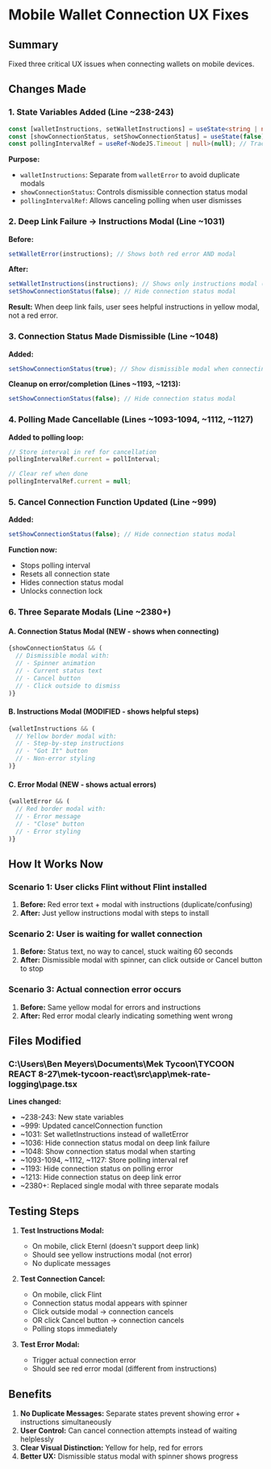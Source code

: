 # Mobile Wallet Connection UX Fixes

## Summary
Fixed three critical UX issues when connecting wallets on mobile devices.

## Changes Made

### 1. State Variables Added (Line ~238-243)
```typescript
const [walletInstructions, setWalletInstructions] = useState<string | null>(null); // Separate state for instructions modal
const [showConnectionStatus, setShowConnectionStatus] = useState(false); // Control connection status modal
const pollingIntervalRef = useRef<NodeJS.Timeout | null>(null); // Track polling interval for cancellation
```

**Purpose:**
- `walletInstructions`: Separate from `walletError` to avoid duplicate modals
- `showConnectionStatus`: Controls dismissible connection status modal
- `pollingIntervalRef`: Allows canceling polling when user dismisses

### 2. Deep Link Failure → Instructions Modal (Line ~1031)
**Before:**
```typescript
setWalletError(instructions); // Shows both red error AND modal
```

**After:**
```typescript
setWalletInstructions(instructions); // Shows only instructions modal (yellow)
setShowConnectionStatus(false); // Hide connection status modal
```

**Result:** When deep link fails, user sees helpful instructions in yellow modal, not a red error.

### 3. Connection Status Made Dismissible (Line ~1048)
**Added:**
```typescript
setShowConnectionStatus(true); // Show dismissible modal when connecting
```

**Cleanup on error/completion (Lines ~1193, ~1213):**
```typescript
setShowConnectionStatus(false); // Hide connection status modal
```

### 4. Polling Made Cancellable (Lines ~1093-1094, ~1112, ~1127)
**Added to polling loop:**
```typescript
// Store interval in ref for cancellation
pollingIntervalRef.current = pollInterval;

// Clear ref when done
pollingIntervalRef.current = null;
```

### 5. Cancel Connection Function Updated (Line ~999)
**Added:**
```typescript
setShowConnectionStatus(false); // Hide connection status modal
```

**Function now:**
- Stops polling interval
- Resets all connection state
- Hides connection status modal
- Unlocks connection lock

### 6. Three Separate Modals (Line ~2380+)

#### A. Connection Status Modal (NEW - shows when connecting)
```typescript
{showConnectionStatus && (
  // Dismissible modal with:
  // - Spinner animation
  // - Current status text
  // - Cancel button
  // - Click outside to dismiss
)}
```

#### B. Instructions Modal (MODIFIED - shows helpful steps)
```typescript
{walletInstructions && (
  // Yellow border modal with:
  // - Step-by-step instructions
  // - "Got It" button
  // - Non-error styling
)}
```

#### C. Error Modal (NEW - shows actual errors)
```typescript
{walletError && (
  // Red border modal with:
  // - Error message
  // - "Close" button
  // - Error styling
)}
```

## How It Works Now

### Scenario 1: User clicks Flint without Flint installed
1. **Before:** Red error text + modal with instructions (duplicate/confusing)
2. **After:** Just yellow instructions modal with steps to install

### Scenario 2: User is waiting for wallet connection
1. **Before:** Status text, no way to cancel, stuck waiting 60 seconds
2. **After:** Dismissible modal with spinner, can click outside or Cancel button to stop

### Scenario 3: Actual connection error occurs
1. **Before:** Same yellow modal for errors and instructions
2. **After:** Red error modal clearly indicating something went wrong

## Files Modified

### C:\Users\Ben Meyers\Documents\Mek Tycoon\TYCOON REACT 8-27\mek-tycoon-react\src\app\mek-rate-logging\page.tsx

**Lines changed:**
- ~238-243: New state variables
- ~999: Updated cancelConnection function
- ~1031: Set walletInstructions instead of walletError
- ~1036: Hide connection status modal on deep link failure
- ~1048: Show connection status modal when starting
- ~1093-1094, ~1112, ~1127: Store polling interval ref
- ~1193: Hide connection status on polling error
- ~1213: Hide connection status on deep link error
- ~2380+: Replaced single modal with three separate modals

## Testing Steps

1. **Test Instructions Modal:**
   - On mobile, click Eternl (doesn't support deep link)
   - Should see yellow instructions modal (not error)
   - No duplicate messages

2. **Test Connection Cancel:**
   - On mobile, click Flint
   - Connection status modal appears with spinner
   - Click outside modal → connection cancels
   - OR click Cancel button → connection cancels
   - Polling stops immediately

3. **Test Error Modal:**
   - Trigger actual connection error
   - Should see red error modal (different from instructions)

## Benefits

1. **No Duplicate Messages:** Separate states prevent showing error + instructions simultaneously
2. **User Control:** Can cancel connection attempts instead of waiting helplessly
3. **Clear Visual Distinction:** Yellow for help, red for errors
4. **Better UX:** Dismissible status modal with spinner shows progress
